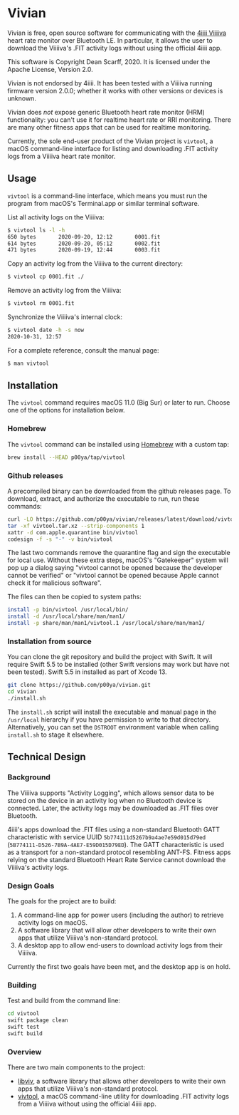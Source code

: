 # Vivian

Vivian is free, open source software for communicating with the [4iiii Viiiiva](https://4iiii.com/viiiiva-heart-rate-monitor/) heart rate monitor over Bluetooth LE.  In particular, it allows the user to download the Viiiiva's .FIT activity logs without using the official 4iiii app.

This software is Copyright Dean Scarff, 2020.  It is licensed under the Apache License, Version 2.0.

Vivian is not endorsed by 4iiii.  It has been tested with a Viiiiva running firmware version 2.0.0; whether it works with other versions or devices is unknown.

Vivian does *not* expose generic Bluetooth heart rate monitor (HRM) functionality: you can't use it for realtime heart rate or RRI monitoring.  There are many other fitness apps that can be used for realtime monitoring.

Currently, the sole end-user product of the Vivian project is `vivtool`, a macOS command-line interface for listing and downloading .FIT activity logs from a Viiiiva heart rate monitor.

## Usage

`vivtool` is a command-line interface, which means you must run the program from macOS's Terminal.app or similar terminal software.

List all activity logs on the Viiiiva:

```sh
$ vivtool ls -l -h
650 bytes       2020-09-20, 12:12       0001.fit
614 bytes       2020-09-20, 05:12       0002.fit
471 bytes       2020-09-19, 12:44       0003.fit
```

Copy an activity log from the Viiiiva to the current directory:

```sh
$ vivtool cp 0001.fit ./
```

Remove an activity log from the Viiiiva:

```sh
$ vivtool rm 0001.fit
```

Synchronize the Viiiiva's internal clock:

```sh
$ vivtool date -h -s now
2020-10-31, 12:57
```

For a complete reference, consult the manual page:

```sh
$ man vivtool
```

## Installation

The `vivtool` command requires macOS 11.0 (Big Sur) or later to run.  Choose one of the options for installation below.

### Homebrew

The `vivtool` command can be installed using [Homebrew](https://brew.sh/) with a custom tap:

```sh
brew install --HEAD p00ya/tap/vivtool
```

### Github releases

A precompiled binary can be downloaded from the github releases page.  To download, extract, and authorize the executable to run, run these commands:

```sh
curl -LO https://github.com/p00ya/vivian/releases/latest/download/vivtool.tar.xz
tar -xf vivtool.tar.xz --strip-components 1
xattr -d com.apple.quarantine bin/vivtool
codesign -f -s "-" -v bin/vivtool
```

The last two commands remove the quarantine flag and sign the executable for local use.  Without these extra steps, macOS's "Gatekeeper" system will pop up a dialog saying "vivtool cannot be opened because the developer cannot be verified" or "vivtool cannot be opened because Apple cannot check it for malicious software".

The files can then be copied to system paths:

```sh
install -p bin/vivtool /usr/local/bin/
install -d /usr/local/share/man/man1/
install -p share/man/man1/vivtool.1 /usr/local/share/man/man1/
```

### Installation from source

You can clone the git repository and build the project with Swift.  It will require Swift 5.5 to be installed (other Swift versions may work but have not been tested).  Swift 5.5 in installed as part of Xcode 13.

```sh
git clone https://github.com/p00ya/vivian.git
cd vivian
./install.sh
```

The `install.sh` script will install the executable and manual page in the `/usr/local` hierarchy if you have permission to write to that directory.  Alternatively, you can set the `DSTROOT` environment variable when calling `install.sh` to stage it elsewhere.

## Technical Design

### Background

The Viiiiva supports "Activity Logging", which allows sensor data to be stored on the device in an activity log when no Bluetooth device is connected.  Later, the activity logs may be downloaded as .FIT files over Bluetooth.

4iiii's apps download the .FIT files using a non-standard Bluetooth GATT characteristic with service UUID `5b774111d5267b9a4ae7e59d015d79ed` (`5B774111-D526-7B9A-4AE7-E59D015D79ED`).  The GATT characteristic is used as a transport for a non-standard protocol resembling ANT-FS.  Fitness apps relying on the standard Bluetooth Heart Rate Service cannot download the Viiiiva's activity logs.

### Design Goals

The goals for the project are to build:

1. A command-line app for power users (including the author) to retrieve activity logs on macOS.
2. A software library that will allow other developers to write their own apps that utilize Viiiiva's non-standard protocol.
3. A desktop app to allow end-users to download activity logs from their Viiiiva.

Currently the first two goals have been met, and the desktop app is on hold.

### Building

Test and build from the command line:

```sh
cd vivtool
swift package clean
swift test
swift build
```

### Overview

There are two main components to the project:

* [libviv](viv/), a software library that allows other developers to write their own apps that utilize Viiiiva's non-standard protocol.
* [vivtool](vivtool/), a macOS command-line utility for downloading .FIT activity logs from a Viiiiva without using the official 4iiii app.
